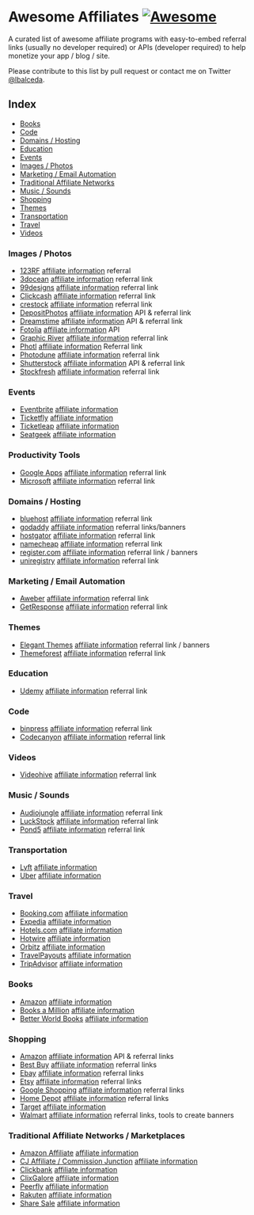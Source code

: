 # Awesome Affiliates [![Awesome](https://cdn.rawgit.com/sindresorhus/awesome/d7305f38d29fed78fa85652e3a63e154dd8e8829/media/badge.svg)](https://github.com/sindresorhus/awesome)

A curated list of awesome affiliate programs with easy-to-embed referral links (usually no developer required) or APIs (developer required) to help monetize your app / blog / site.

Please contribute to this list by pull request or contact me on Twitter [@lbalceda](https://twitter.com/lbalceda).

## Index
- [Books](#books)
- [Code](#code)
- [Domains / Hosting](#domains--hosting)
- [Education](#education)
- [Events](#events)
- [Images / Photos](#images--photos)
- [Marketing / Email Automation](#marketing--email-automation)
- [Traditional Affiliate Networks](#traditional-affiliate-networks)
- [Music / Sounds](#music--sounds)
- [Shopping](#shopping)
- [Themes](#themes)
- [Transportation](#transportation)
- [Travel](#travel)
- [Videos](#videos)

### Images / Photos
- [123RF](http://www.123rf.com) [affiliate information](http://www.123rf.com/affiliate.php) referral
- [3docean](http://www.3docean.net) [affiliate information](http://3docean.net/?osr=tn&_ga=1.78761620.1023944740.1464038674) referral link
- [99designs](https://www.99designs.com) [affiliate information](https://99designs.com/affiliates) referral link
- [Clickcash](http://www.clickcash.com) [affiliate information](http://www.clickcash.com/) referral link
- [crestock](https://www.crestock.com) [affiliate information](https://www.crestock.com/affiliate/) referral link
- [DepositPhotos](http://depositphotos.com) [affiliate information](http://depositphotos.com/api-program.html)  API & referral link
- [Dreamstime](http://www.dreamstime.com) [affiliate information](http://www.dreamstime.com/affiliate-referral-program) API & referral link
- [Fotolia](https://www.fotolia.com) [affiliate information](https://www.fotolia.com/Services/API/Partner) API
- [Graphic River](http://graphicriver.net) [affiliate information](http://graphicriver.net/affiliate_program) referral link
- [Photl](http://www.photl.com) [affiliate information](http://www.photl.com/affiliate.html) Referral link
- [Photodune](http://photodune.net) [affiliate information](http://photodune.net/affiliate_program) referral link
- [Shutterstock](https://developers.shutterstock.com) [affiliate information](https://developers.shutterstock.com/) API & referral link
- [Stockfresh](http://stockfresh.com) [affiliate information](http://stockfresh.com/info/affiliates) referral link

### Events
- [Eventbrite](https://www.eventbrite.com) [affiliate information](https://www.eventbrite.com/referral-program/)
- [Ticketfly](http://www.ticketfly.com) [affiliate information](http://start.ticketfly.com/affiliate/)
- [Ticketleap](https://www.ticketleap.com) [affiliate information](https://help.ticketleap.com/hc/en-us/articles/215250978-How-does-the-Ticketleap-referral-program-work-)
- [Seatgeek](https://www.seatgeek.com) [affiliate information](https://seatgeek.com/tba/articles/seatgeek-partner-program-instructions-info/)

### Productivity Tools
- [Google Apps](https://apps.google.com) [affiliate information](https://apps.google.com/landing/partners/referral/) referral link
- [Microsoft](http://www.microsoft.com) [affiliate information](http://www.microsoftaffiliates.com/) referral link

### Domains / Hosting
- [bluehost](https://www.bluehost.com) [affiliate information](https://www.bluehost.com/hosting/partner) referral link
- [godaddy](https://www.godaddy.com) [affiliate information](https://www.godaddy.com/affiliates/affiliate-program.aspx) referral links/banners
- [hostgator](https://www.hostgator.com) [affiliate information](https://www.hostgator.com/affiliates) referral link
- [namecheap](https://www.namecheap.com) [affiliate information](https://www.namecheap.com/affiliates.aspx) referral link
- [register.com](https://www.register.com) [affiliate information](https://www.register.com/affiliate.rcmx) referral link / banners
- [uniregistry](https://uniregistry.com) [affiliate information](https://uniregistry.com/affiliates/about) referral link

### Marketing / Email Automation
- [Aweber](http://www.aweber.com) [affiliate information](http://www.aweber.com/affiliates.htm) referral link
- [GetResponse](http://www.getresponse.com) [affiliate information](http://www.getresponse.com/partners) referral link

### Themes
- [Elegant Themes](https://www.elegantthemes.com) [affiliate information](https://www.elegantthemes.com/affiliates/) referral link / banners
- [Themeforest](http://themeforest.net) [affiliate information](http://themeforest.net/affiliate_program) referral link

### Education
- [Udemy](https://www.udemy.com) [affiliate information](https://www.udemy.com/affiliate/) referral link

### Code
- [binpress](http://www.binpress.com) [affiliate information](http://www.binpress.com/content/affiliates) referral link
- [Codecanyon](http://codecanyon.net) [affiliate information](http://codecanyon.net/affiliate_program) referral link

### Videos
- [Videohive](http://videohive.net) [affiliate information](http://videohive.net/affiliate_program) referral link

### Music / Sounds
- [Audiojungle](http://audiojungle.net) [affiliate information](http://audiojungle.net/affiliate_program) referral link
- [LuckStock](https://luckstock.com) [affiliate information](https://luckstock.com/pages/affiliate-program.html) referral link
- [Pond5](https://www.pond5.com) [affiliate information](https://www.pond5.com/referral) referral link

### Transportation
- [Lyft](https://www.lyft.com) [affiliate information](https://developer.lyft.com/docs/affiliate-program)
- [Uber](https://www.uber.com) [affiliate information](https://developer.uber.com/docs/affiliate-program)

### Travel
- [Booking.com](http://www.booking.com) [affiliate information](http://www.booking.com/affiliate-program/index.html)
- [Expedia](http://www.expediaaffiliate.com) [affiliate information](http://developer.ean.com/)
- [Hotels.com](http://www.hotels.com) [affiliate information](http://www.hotels.com/hotel-deals/travel-affiliate-program/)
- [Hotwire](https://www.hotwire.com) [affiliate information](https://www.hotwire.com/en/content/affiliate-overview)
- [Orbitz](https://www.orbitz.com) [affiliate information](https://www.orbitz.com/p/network-affiliate)
- [TravelPayouts](https://www.travelpayouts.com) [affiliate information](https://www.travelpayouts.com/)
- [TripAdvisor](https://www.tripadvisor.com) [affiliate information](https://www.tripadvisor.com/Affiliates)

### Books

- [Amazon](https://www.amazon.com) [affiliate information](https://affiliate-program.amazon.com/)
- [Books a Million](http://www.booksamillion.com) [affiliate information](http://www.booksamillion.com/affiliates/index.html)
- [Better World Books](http://www.betterworldbooks.com) [affiliate information](http://www.betterworldbooks.com/go/affiliate)

### Shopping

- [Amazon](https://www.amazon.com) [affiliate information](https://affiliate-program.amazon.com/join/landing/tools.html) API & referral links
- [Best Buy](http://www.bestbuy.com) [affiliate information](http://www.bestbuy.com/site/clp/best-buy-affiliate-program/pcmcat198500050002.c?id=pcmcat198500050002) referral links
- [Ebay](https://www.ebay.com) [affiliate information](https://partnernetwork.ebay.com/en/home) referral links
- [Etsy](https://www.etsy.com) [affiliate information](https://www.etsy.com/help/article/5369?ref=affiliates_landing) referral links
- [Google Shopping](https://www.google.com) [affiliate information](https://www.google.com/appserve/fb/forms/googleshoppingaffiliates/) referral links
- [Home Depot](http://www.homedepot.com) [affiliate information](http://www.homedepot.com/c/SF_MS_Affiliate_Program_FAQs) referral links
- [Target](http://www.target.com) [affiliate information](http://affiliate.target.com/)
- [Walmart](https://www.walmart.com) [affiliate information](https://affiliates.walmart.com/#!/) referral links, tools to create banners

### Traditional Affiliate Networks / Marketplaces
- [Amazon Affiliate](https://-program.amazon.com) [affiliate information](https://affiliate-program.amazon.com/)
- [CJ Affiliate / Commission Junction](http://www.cj.com) [affiliate information](http://www.cj.com/)
- [Clickbank](http://www.clickbank.com) [affiliate information](http://www.clickbank.com/)
- [ClixGalore](http://www.clixgalore.com) [affiliate information](http://www.clixgalore.com/)
- [Peerfly](https://www.eerfly.com) [affiliate information](https://peerfly.com/)
- [Rakuten](http://www.rakuten.com) [affiliate information](http://marketing.rakuten.com/affiliate-marketing)
- [Share Sale](http://www.shareasale.com) [affiliate information](http://www.shareasale.com/)
